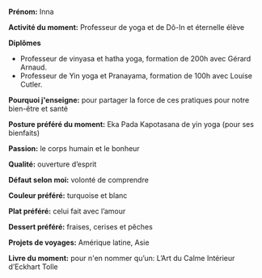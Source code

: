 
**Prénom:** Inna

**Activité du moment:** Professeur de yoga et de Dô-In et éternelle élève

**Diplômes**
- Professeur de vinyasa et hatha yoga, formation de 200h avec Gérard Arnaud.
- Professeur de Yin yoga et Pranayama, formation de 100h avec Louise Cutler.

**Pourquoi j'enseigne:** pour partager la force de ces pratiques pour notre bien-être et santé

**Posture préféré du moment:** Eka Pada Kapotasana de yin yoga (pour ses bienfaits)

**Passion:** le corps humain et le bonheur

**Qualité:** ouverture d’esprit

**Défaut selon moi:** volonté de comprendre

**Couleur préféré:** turquoise et blanc

**Plat préféré:** celui fait avec l’amour

**Dessert préféré:** fraises, cerises et pêches

**Projets de voyages:** Amérique latine, Asie

**Livre du moment:** pour n'en nommer qu’un: L’Art du Calme Intérieur d’Eckhart Tolle
